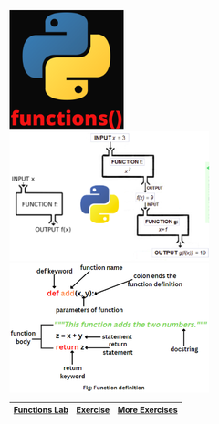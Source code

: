 <p>
<a>
        <img src="https://github.com/Nenogzar/Academy_SoftUni/blob/main/fundamentals_python/14-15_Functions/functions.png" alt="Nenogzar_Python" width="200" >
</a>
<a>
    <img src="https://github.com/Nenogzar/Academy_SoftUni/blob/main/fundamentals_python/14-15_Functions/functions-python.png" alt="Nenogzar_Python" width="350" >
</a>
<a> 
<img src="https://github.com/Nenogzar/Academy_SoftUni/blob/main/fundamentals_python/14-15_Functions/python-function-definition.png" alt="Nenogzar_Python" width="350">

</a>
</p>

| [Functions Lab](https://github.com/Nenogzar/Academy_SoftUni/tree/main/fundamentals_python/14-15_Functions/01_Functions%20-%20Lab) | [Exercise](https://github.com/Nenogzar/Academy_SoftUni/tree/main/fundamentals_python/14-15_Functions/02_Functions%20-%20Exercise) | [More Exercises](https://github.com/Nenogzar/Academy_SoftUni/tree/main/fundamentals_python/14-15_Functions/03_Functions%20-%20More%20Exercises) |
|-----------------------------------------------------------------------------------------------------------------------------------|-----------------------------------------------------------------------------------------------------------------------------------|-------------------------------------------------------------------------------------------------------------------------------------------------|




